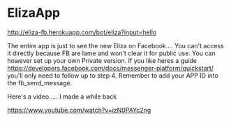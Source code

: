 # ElizaApp

http://eliza-fb.herokuapp.com/bot/eliza?input=hello

The entire app is just to see the new Eliza on Facebook.... You can't access it directly because FB are lame and won't clear it for public use. You can however set up your own Private version. If you like heres a guide https://developers.facebook.com/docs/messenger-platform/quickstart/ you'll only need to follow up to step 4. Remember to add your APP ID into the fb_send_message.

Here's a video..... I made a while back

https://www.youtube.com/watch?v=izN0PAYc2ng




